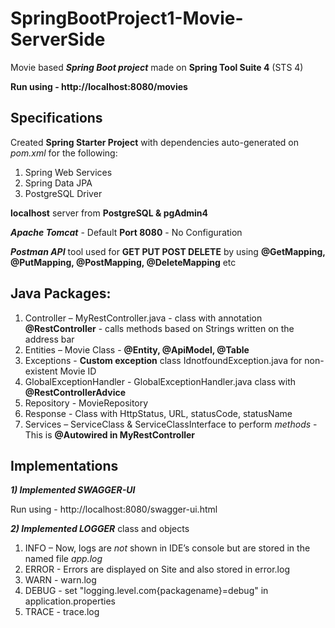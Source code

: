 # SpringBootProject1-Movie-ServerSide
Movie based ***Spring Boot project*** made on **Spring Tool Suite 4** (STS 4)

**Run using - http://localhost:8080/movies**

## Specifications
Created **Spring Starter Project** with dependencies auto-generated on *pom.xml* for the following:
1) Spring Web Services
2) Spring Data JPA
3) PostgreSQL Driver

**localhost** server from **PostgreSQL & pgAdmin4**

***Apache Tomcat*** - Default **Port 8080** - No Configuration

***Postman API*** tool used for **GET PUT POST DELETE** by using **@GetMapping, @PutMapping, @PostMapping, @DeleteMapping** etc

## Java Packages: 
1) Controller – MyRestController.java - class with annotation **@RestController** - calls methods based on Strings written on the address bar
2) Entities  – Movie Class - **@Entity, @ApiModel, @Table**
3) Exceptions - **Custom exception** class IdnotfoundException.java for non-existent Movie ID
4) GlobalExceptionHandler - GlobalExceptionHandler.java  class with **@RestControllerAdvice**
5) Repository - MovieRepository
6) Response - Class with HttpStatus, URL, statusCode, statusName
7) Services – ServiceClass & ServiceClassInterface to perform *methods* - This is **@Autowired in MyRestController**

## Implementations

***1) Implemented SWAGGER-UI***

Run using - http://localhost:8080/swagger-ui.html

***2) Implemented LOGGER*** class and objects

1) INFO – Now, logs are *not* shown in IDE’s console but are stored in the named file *app.log*
2) ERROR - Errors are displayed on Site and also stored in error.log
3) WARN - warn.log
4) DEBUG - set "logging.level.com{packagename}=debug" in application.properties
5) TRACE - trace.log

